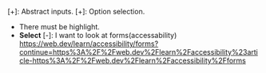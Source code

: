
[+]: Abstract inputs.
[+]: Option selection.
- There must be highlight.
- **Select**
[-]: I want to look at forms(accessability)
https://web.dev/learn/accessibility/forms?continue=https%3A%2F%2Fweb.dev%2Flearn%2Faccessibility%23article-https%3A%2F%2Fweb.dev%2Flearn%2Faccessibility%2Fforms